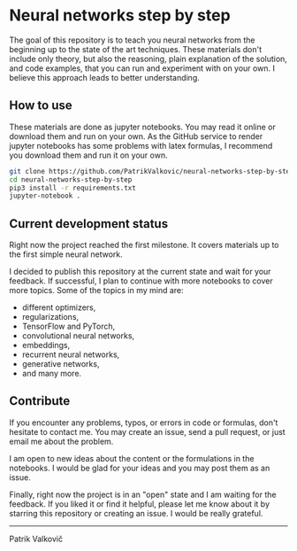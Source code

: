 # Neural networks step by step

The goal of this repository is to teach you neural networks from the beginning up to the state of the art techniques. These materials don't include only theory, but also the reasoning, plain explanation of the solution, and code examples, that you can run and experiment with on your own. I believe this approach leads to better understanding.

## How to use

These materials are done as jupyter notebooks. You may read it online or download them and run on your own. As the GitHub service to render jupyter notebooks has some problems with latex formulas, I recommend you download them and run it on your own.

```bash
git clone https://github.com/PatrikValkovic/neural-networks-step-by-step.git
cd neural-networks-step-by-step
pip3 install -r requirements.txt
jupyter-notebook .
```

## Current development status

Right now the project reached the first milestone. It covers materials up to the first simple neural network.

I decided to publish this repository at the current state and wait for your feedback. If successful, I plan to continue with more notebooks to cover more topics. Some of the topics in my mind are:

- different optimizers,
- regularizations,
- TensorFlow and PyTorch,
- convolutional neural networks,
- embeddings,
- recurrent neural networks,
- generative networks,
- and many more.

## Contribute

If you encounter any problems, typos, or errors in code or formulas, don't hesitate to contact me. You may create an issue, send a pull request, or just email me about the problem.

I am open to new ideas about the content or the formulations in the notebooks. I would be glad for your ideas and you may post them as an issue.

Finally, right now the project is in an "open" state and I am waiting for the feedback. If you liked it or find it helpful, please let me know about it by starring this repository or creating an issue. I would be really grateful.

------

Patrik Valkovič
